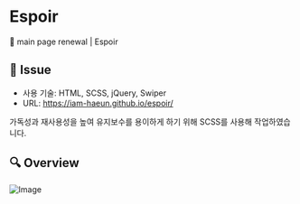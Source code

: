 # Espoir
🎨 main page renewal | Espoir

## 📝 Issue
- 사용 기술: HTML, SCSS, jQuery, Swiper
- URL: https://iam-haeun.github.io/espoir/

가독성과 재사용성을 높여 유지보수를 용이하게 하기 위해 SCSS를 사용해 작업하였습니다.

## 🔍 Overview
![Image](https://github.com/user-attachments/assets/181e04c3-bf23-4f8c-a2f2-a3b053eb7fd7)
